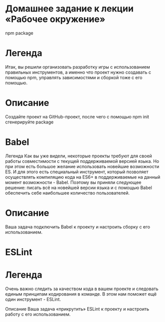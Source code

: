 # Домашнее задание к лекции «Рабочее окружение»

npm package

# Легенда
Итак, вы решили организовать разработку игры с использованием правильных инструментов, а именно что проект нужно создавать с помощью npm, 
управлять зависимостями и сборкой тоже с его помощью.

# Описание
Создайте проект на GitHub-проект, после чего с помощью npm init сгенерируйте package

# Babel
Легенда
Как вы уже видели, некоторые проекты требуют для своей работы совместимости с текущей поддерживаемой версией языка. Но при этом есть большое желание использовать новейшие возможности ES. И для этого есть специальный инструмент, который позволяет осуществлять компиляцию кода на ES6+ в поддерживаемые на данный момент возможности - Babel. Поэтому вы приняли следующее решение: писать всё на новейшей версии языка и с помощью Babel обеспечить себе наибольшее количество пользователей.

# Описание
Ваша задача подключить Babel к проекту и настроить сборку с его использованием.

# ESLint 

# Легенда
Очень важно следить за качеством кода в вашем проекте и следовать единым принципам кодирования в команде. В этом нам поможет ещё один инструмент - ESLint.

Описание
Ваша задача «прикрутить» ESLint к проекту и настроить работу с его использованием.

